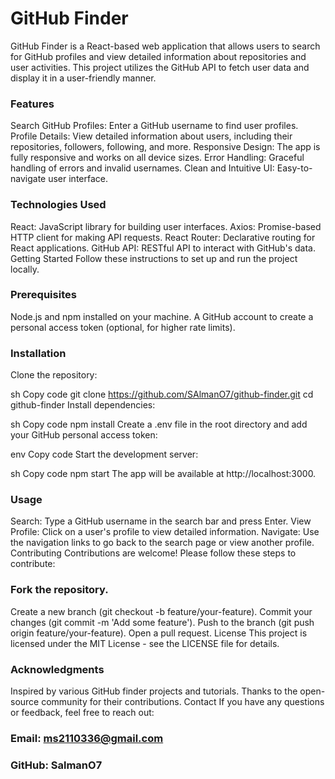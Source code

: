 # GitHub Finder
GitHub Finder is a React-based web application that allows users to search for GitHub profiles and view detailed information about repositories and user activities. This project utilizes the GitHub API to fetch user data and display it in a user-friendly manner.

### Features

Search GitHub Profiles: Enter a GitHub username to find user profiles.
Profile Details: View detailed information about users, including their repositories, followers, following, and more.
Responsive Design: The app is fully responsive and works on all device sizes.
Error Handling: Graceful handling of errors and invalid usernames.
Clean and Intuitive UI: Easy-to-navigate user interface.

### Technologies Used

React: JavaScript library for building user interfaces.
Axios: Promise-based HTTP client for making API requests.
React Router: Declarative routing for React applications.
GitHub API: RESTful API to interact with GitHub's data.
Getting Started
Follow these instructions to set up and run the project locally.

### Prerequisites
Node.js and npm installed on your machine.
A GitHub account to create a personal access token (optional, for higher rate limits).

### Installation
Clone the repository:

sh
Copy code
git clone https://github.com/SAlmanO7/github-finder.git
cd github-finder
Install dependencies:

sh
Copy code
npm install
Create a .env file in the root directory and add your GitHub personal access token:

env
Copy code
Start the development server:

sh
Copy code
npm start
The app will be available at http://localhost:3000.

### Usage
Search: Type a GitHub username in the search bar and press Enter.
View Profile: Click on a user's profile to view detailed information.
Navigate: Use the navigation links to go back to the search page or view another profile.
Contributing
Contributions are welcome! Please follow these steps to contribute:

### Fork the repository.
Create a new branch (git checkout -b feature/your-feature).
Commit your changes (git commit -m 'Add some feature').
Push to the branch (git push origin feature/your-feature).
Open a pull request.
License
This project is licensed under the MIT License - see the LICENSE file for details.

### Acknowledgments
Inspired by various GitHub finder projects and tutorials.
Thanks to the open-source community for their contributions.
Contact
If you have any questions or feedback, feel free to reach out:

### Email: ms2110336@gmail.com
### GitHub: SalmanO7
